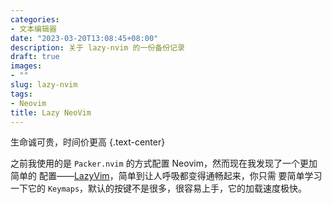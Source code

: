 ```yaml
---
categories:
- 文本编辑器
date: "2023-03-20T13:08:45+08:00"
description: 关于 lazy-nvim 的一份备份记录
draft: true
images:
- ""
slug: lazy-nvim
tags:
- Neovim
title: Lazy NeoVim
---
```



生命诚可贵，时间价更高
{.text-center}

之前我使用的是 `Packer.nvim` 的方式配置 Neovim，然而现在我发现了一个更加简单的
配置——[LazyVim](https://www.lazyvim.org/)，简单到让人呼吸都变得通畅起来，你只需
要简单学习一下它的 `Keymaps`，默认的按键不是很多，很容易上手，它的加载速度极快。
